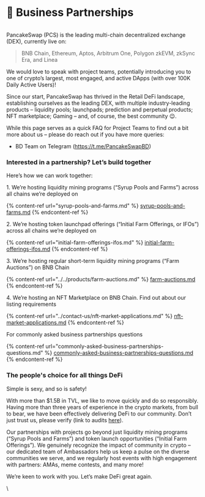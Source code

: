# 💼 Business Partnerships

<figure><img src="https://lh6.googleusercontent.com/MXvzRZ1v59ffdofwlNB25xQo5vvjIIGgj4RchQI8zO-ASdMDQAmiB0sRFzIZpWale_IFbf-u7deSAet6WItiv9hIIzaaM5JjAqcVpYyBFa6TJsEoPS0wnDH6Fb0F3FKsa715ANSegowVn5EbcRD_qhI" alt=""><figcaption></figcaption></figure>

PancakeSwap (PCS) is the leading multi-chain decentralized exchange (DEX), currently live on:

> BNB Chain, Ethereum, Aptos, Arbitrum One, Polygon zkEVM, zkSync Era, and Linea

We would love to speak with project teams, potentially introducing you to one of crypto’s largest, most engaged, and active DApps (with over 100K Daily Active Users)!

Since our start, PancakeSwap has thrived in the Retail DeFi landscape, establishing ourselves as the leading DEX, with multiple industry-leading products – liquidity pools; launchpads; prediction and perpetual products; NFT marketplace; Gaming – and, of course, the best community 😉.

While this page serves as a quick FAQ for Project Teams to find out a bit more about us – please do reach out if you have more queries:

* BD Team on Telegram (https://t.me/PancakeSwapBD)

### Interested in a partnership? Let’s build together

Here’s how we can work together:

1\. We’re hosting liquidity mining programs (“Syrup Pools and Farms”) across all chains we’re deployed on

{% content-ref url="syrup-pools-and-farms.md" %}
[syrup-pools-and-farms.md](syrup-pools-and-farms.md)
{% endcontent-ref %}

2\. We’re hosting token launchpad offerings (“Initial Farm Offerings, or IFOs”) across all chains we’re deployed on

{% content-ref url="initial-farm-offerings-ifos.md" %}
[initial-farm-offerings-ifos.md](initial-farm-offerings-ifos.md)
{% endcontent-ref %}

3\. We’re hosting regular short-term liquidity mining programs (“Farm Auctions”) on BNB Chain

{% content-ref url="../../products/farm-auctions.md" %}
[farm-auctions.md](../../products/farm-auctions.md)
{% endcontent-ref %}

4\. We’re hosting an NFT Marketplace on BNB Chain. Find out about our listing requirements

{% content-ref url="../contact-us/nft-market-applications.md" %}
[nft-market-applications.md](../contact-us/nft-market-applications.md)
{% endcontent-ref %}

For commonly asked business partnerships questions

{% content-ref url="commonly-asked-business-partnerships-questions.md" %}
[commonly-asked-business-partnerships-questions.md](commonly-asked-business-partnerships-questions.md)
{% endcontent-ref %}

### The people's choice for all things DeFi

Simple is sexy, and so is safety!&#x20;

With more than $1.5B in TVL, we like to move quickly and do so responsibly. Having more than three years of experience in the crypto markets, from bull to bear, we have been effectively delivering DeFi to our community. Don’t just trust us, please verify (link to audits [here](https://docs.pancakeswap.finance/audits)).&#x20;

Our partnerships with projects go beyond just liquidity mining programs (“Syrup Pools and Farms”) and token launch opportunities (“Initial Farm Offerings”). We genuinely recognize the impact of community in crypto – our dedicated team of Ambassadors help us keep a pulse on the diverse communities we serve, and we regularly host events with high engagement with partners: AMAs, meme contests, and many more!

We’re keen to work with you. Let’s make DeFi great again.

\
